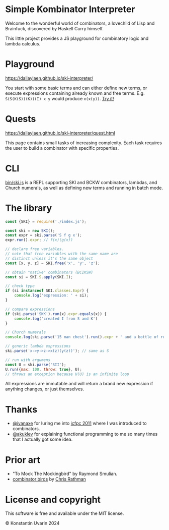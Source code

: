 # Simple Kombinator Interpreter

Welcome to the wonderful world of combinators, a lovechild of Lisp and Brainfuck, discovered by Haskell Curry himself.

This little project provides a JS playground for combinatory logic and lambda calculus.

# Playground

https://dallaylaen.github.io/ski-interpreter/

You start with some basic terms and can either define new terms, or execute expressions containing already known and free terms. E.g. `S(S(K(S))(K))(I) x y` would produce `x(x(y))`. [Try it!](https://dallaylaen.github.io/ski-interpreter/?code=S%28S%28K%28S%29%29%28K%29%29%28I%29%20x%20y&terms=)

# Quests

https://dallaylaen.github.io/ski-interpreter/quest.html

This page contains small tasks of increasing complexity. Each task requires the user to build a combinator with specific properties.

# CLI

[bin/ski.js](bin/ski.js) is a REPL supporting SKI and BCKW combinators, lambdas, and Church numerals, as well as defining new terms and running in batch mode.

# The library

```javascript
const {SKI} = require('./index.js');

const ski = new SKI();
const expr = ski.parse('S f g x');
expr.run().expr; // f(x)(g(x))

// declare free variables. 
// note that free variables with the same name are
// distinct unless it's the same object
const [x, y, z] = SKI.free('x', 'y', 'z');

// obtain "native" combinators (BCIKSW)
const si = SKI.S.apply(SKI.I);

// check type
if (si instanceof SKI.classes.Expr) {
    console.log('expression: ' + si);
}

// compare expressions
if (ski.parse('SKK').run(x).expr.equals(x)) {
    console.log('created I from S and K')
}

// Church numerals
console.log(ski.parse('15 man chest').run().expr + ' and a bottle of rum');

// generic lambda expressions
ski.parse('x->y->z->x(z)(y(z))'); // same as S

// run with argumens
const U = ski.parse('SII');
U.run({max: 100, throw: true}, U);
// throws an exception because U(U) is an infinite loop
```

All expressions are immutable and will return a brand new expression if anything changes, or just themselves.

# Thanks

* [@ivanaxe](https://github.com/ivanaxe) for luring me into [icfpc 2011](http://icfpc2011.blogspot.com/2011/06/task-description-contest-starts-now.html) where I was introduced to combinators.
* [@akuklev](https://github.com/akuklev) for explaining functional programming to me so many times that I actually got some idea.

# Prior art

* "To Mock The Mockingbird" by Raymond Smulian.
* [combinator birds](https://www.angelfire.com/tx4/cus/combinator/birds.html) by [Chris Rathman](https://www.angelfire.com/tx4/cus/index.html)

# License and copyright

This software is free and available under the MIT license.

&copy; Konstantin Uvarin 2024
